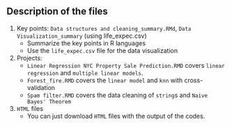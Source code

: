 ## Description of the files
1. Key points: `Data structures and cleaning_summary.RMd`, `Data Visualization_summary` (using life_expec.csv)
   * Summarize the key points in R languages
   * Use the `life_expec.csv` file for the data visualization
2. Projects:
   * `Linear Regression NYC Property Sale Prediction.RMD` covers `linear regression` and `multiple linear models`.
   * `Forest_fire.RMD` covers the `linear model` and `knn` with cross-validation
   * `Spam filter.RMD` covers the data cleaning of `string`s and `Naive Bayes' Theorem`
3. `HTML` files
   * You can just download `HTML` files with the output of the codes. 
